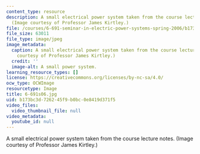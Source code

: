 ```yaml
---
content_type: resource
description: A small electrical power system taken from the course lecture notes.
  (Image courtesy of Professor James Kirtley.)
file: /courses/6-691-seminar-in-electric-power-systems-spring-2006/b173bc3d726245f9b0bc0e8419d371f5_6-691s06.jpg
file_size: 63011
file_type: image/jpeg
image_metadata:
  caption: A small electrical power system taken from the course lecture notes. (Image
    courtesy of Professor James Kirtley.)
  credit: ''
  image-alt: A small power system.
learning_resource_types: []
license: https://creativecommons.org/licenses/by-nc-sa/4.0/
ocw_type: OCWImage
resourcetype: Image
title: 6-691s06.jpg
uid: b173bc3d-7262-45f9-b0bc-0e8419d371f5
video_files:
  video_thumbnail_file: null
video_metadata:
  youtube_id: null
---
```

A small electrical power system taken from the course lecture notes. (Image courtesy of Professor James Kirtley.)